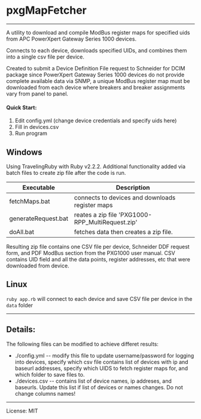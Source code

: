 # pxgMapFetcher
---
A utility to download and compile ModBus register maps for specified uids
from APC PowerXpert Gateway Series 1000 devices.

Connects to each device, downloads specified UIDs, and combines them into a single csv file per device.

Created to submit a Device Definition File request to Schneider for DCIM package since PowerXpert Gateway Series 1000 devices do not provide complete available data via SNMP, a unique ModBus register map must be downloaded from each device where breakers and breaker assignments vary from panel to panel.

#### Quick Start:
1. Edit config.yml (change device credentials and specify uids here)
2. Fill in devices.csv
3. Run program


Windows
---
Using TravelingRuby with Ruby v2.2.2.
Additional functionality added via batch files to create zip file after the code is run.

| Executable | Description |
| ------ | ----------- |
| fetchMaps.bat | connects to devices and downloads register maps |
| generateRequest.bat | reates a zip file 'PXG1000-RPP_MultiRequest.zip' |
| doAll.bat | fetches data then creates a zip file. |

Resulting zip file contains one CSV file per device, Schneider DDF request form, and PDF ModBus section from the PXG1000 user manual.
CSV contains UID field and all the data points, register addresses, etc that were downloaded from device.

Linux
---
`ruby app.rb` will connect to each device and save CSV file per device in the `data` folder

---

Details:
---
The following files can be modified to achieve differet results:
+ ./config.yml  --  modify this file to update username/password for
                   logging into devices, specify which csv file contains
                   list of devices with ip and baseurl addresses, specify
                   which UIDS to fetch register maps for, and which
                   folder to save files to.
+ ./devices.csv --  contains list of device names, ip addreses, and baseurls. Update this list if list of devices or names changes. Do not change columns names!

---
License: MIT
